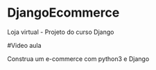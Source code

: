 # DjangoEcommerce

Loja virtual - Projeto do curso Django

#Video aula

Construa um e-commerce com python3 e Django
